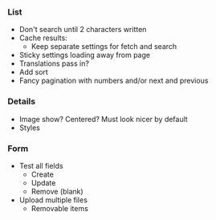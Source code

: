 ### List

* Don't search until 2 characters written
* Cache results:
  - Keep separate settings for fetch and search
* Sticky settings loading away from page
* Translations pass in?
* Add sort
* Fancy pagination with numbers and/or next and previous

### Details

* Image show? Centered? Must look nicer by default
* Styles

### Form

* Test all fields
  - Create
  - Update
  - Remove (blank)
* Upload multiple files
  - Removable items
